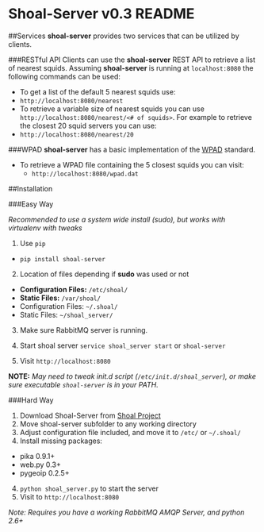 # Shoal-Server v0.3 README

##Services
**shoal-server** provides two services that can be utilized by clients.

###RESTful API
Clients can use the **shoal-server** REST API to retrieve a list of nearest squids. Assuming **shoal-server** is running at `localhost:8080` the following commands can be used:

- To get a list of the default 5 nearest squids use:
 - `http://localhost:8080/nearest`
- To retrieve a variable size of nearest squids you can use `http://localhost:8080/nearest/<# of squids>`. For example to retrieve the closest 20 squid servers you can use:
 - `http://localhost:8080/nearest/20`

###WPAD
**shoal-server** has a basic implementation of the [WPAD](http://en.wikipedia.org/wiki/Web_Proxy_Autodiscovery_Protocol) standard.

- To retrieve a WPAD file containing the 5 closest squids you can visit:
  - `http://localhost:8080/wpad.dat`

##Installation
 
###Easy Way

_Recommended to use a system wide install (sudo), but works with virtualenv with tweaks_

1. Use `pip`
  - `pip install shoal-server`

2. Location of files depending if **sudo** was used or not 
  - **Configuration Files:** `/etc/shoal/`
  - **Static Files:** `/var/shoal/`
  - Configuration Files: `~/.shoal/`
  - Static Files: `~/shoal_server/`

3. Make sure RabbitMQ server is running.

4. Start shoal server `service shoal_server start` or `shoal-server`
5. Visit `http://localhost:8080`

**NOTE:** _May need to tweak init.d script (`/etc/init.d/shoal_server`), or make sure executable `shoal-server` is in your PATH._


###Hard Way
1. Download Shoal-Server from [Shoal Project](http://github.com/hep-gc/shoal)
2. Move shoal-server subfolder to any working directory
3. Adjust configuration file included, and move it to `/etc/` or `~/.shoal/`
4. Install missing packages:
  - pika 0.9.1+
  - web.py 0.3+
  - pygeoip 0.2.5+

4. `python shoal_server.py` to start the server
5. Visit to `http://localhost:8080`

*Note: Requires you have a working RabbitMQ AMQP Server, and python 2.6+*

